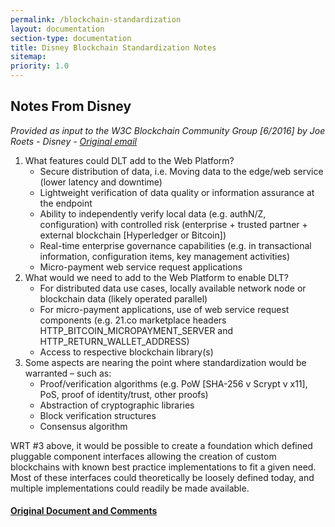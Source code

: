 ```yaml
---
permalink: /blockchain-standardization
layout: documentation
section-type: documentation
title: Disney Blockchain Standardization Notes
sitemap:
priority: 1.0
---
```


## Notes From Disney

_Provided as input to the W3C Blockchain Community Group [6/2016] by Joe Roets - Disney - [Original email](https://lists.w3.org/Archives/Public/public-blockchain/2016May/0052.html)_

1. What features could DLT add to the Web Platform?
    - Secure distribution of data, i.e. Moving data to the edge/web service (lower latency and downtime)
    - Lightweight verification of data quality or information assurance at the endpoint
    - Ability to independently verify local data (e.g. authN/Z, configuration) with controlled risk (enterprise + trusted partner + external blockchain [Hyperledger or Bitcoin])
    - Real-time enterprise governance capabilities (e.g. in transactional information, configuration items, key management activities)
    - Micro-payment web service request applications
1. What would we need to add to the Web Platform to enable DLT?
    - For distributed data use cases, locally available network node or blockchain data (likely operated parallel)
    - For micro-payment applications, use of web service request components (e.g. 21.co marketplace headers HTTP_BITCOIN_MICROPAYMENT_SERVER and HTTP_RETURN_WALLET_ADDRESS)
    - Access to respective blockchain library(s)
1. Some aspects are nearing the point where standardization would be warranted – such as:
    - Proof/verification algorithms (e.g. PoW [SHA-256 v Scrypt v x11], PoS, proof of identity/trust, other proofs)
    - Abstraction of cryptographic libraries
    - Block verification structures
    - Consensus algorithm

WRT #3 above, it would be possible to create a foundation which defined pluggable component interfaces allowing the creation of custom blockchains with known best practice implementations to fit a given need. Most of these interfaces could theoretically be loosely defined today, and multiple implementations could readily be made available.

#### [Original Document and Comments](https://docs.google.com/document/d/1xtfK1C7JbOLx-YztqEDloKBRXWwtFBaLm9pcSwLygAg/edit#heading=h.ie9haz2a79hp)


